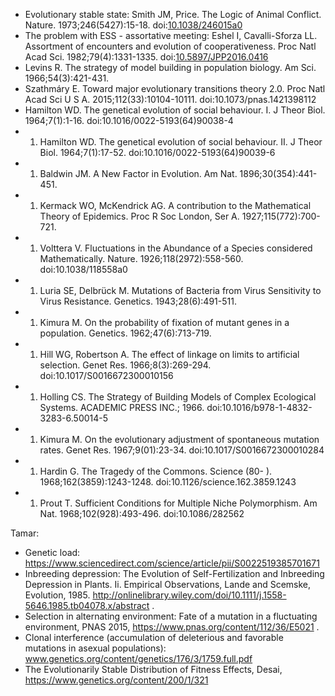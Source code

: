 - Evolutionary stable state: Smith JM, Price. The Logic of Animal Conflict. Nature. 1973;246(5427):15-18. doi:[10.1038/246015a0](https://doi.org/10.1038/246015a0)
- The problem with ESS - assortative meeting: Eshel I, Cavalli-Sforza LL. Assortment of encounters and evolution of cooperativeness. Proc Natl Acad Sci. 1982;79(4):1331-1335. doi:[10.5897/JPP2016.0416](http://doi.org/10.5897/JPP2016.0416)
- Levins R. The strategy of model building in population biology. Am Sci. 1966;54(3):421-431.
- Szathmáry E. Toward major evolutionary transitions theory 2.0. Proc Natl Acad Sci U S A. 2015;112(33):10104-10111. doi:10.1073/pnas.1421398112
- Hamilton WD. The genetical evolution of social behaviour. I. J Theor Biol. 1964;7(1):1-16. doi:10.1016/0022-5193(64)90038-4
- 1. Hamilton WD. The genetical evolution of social behaviour. II. J Theor Biol. 1964;7(1):17-52. doi:10.1016/0022-5193(64)90039-6
- 1. Baldwin JM. A New Factor in Evolution. Am Nat. 1896;30(354):441-451.
- 1. Kermack WO, McKendrick AG. A contribution to the Mathematical Theory of Epidemics. Proc R Soc London, Ser A. 1927;115(772):700-721.
- 1. Volttera V. Fluctuations in the Abundance of a Species considered Mathematically. Nature. 1926;118(2972):558-560. doi:10.1038/118558a0
- 1. Luria SE, Delbrück M. Mutations of Bacteria from Virus Sensitivity to Virus Resistance. Genetics. 1943;28(6):491-511.
- 1. Kimura M. On the probability of fixation of mutant genes in a population. Genetics. 1962;47(6):713-719.
- 1. Hill WG, Robertson A. The effect of linkage on limits to artificial selection. Genet Res. 1966;8(3):269-294. doi:10.1017/S0016672300010156
- 1. Holling CS. The Strategy of Building Models of Complex Ecological Systems. ACADEMIC PRESS INC.; 1966. doi:10.1016/b978-1-4832-3283-6.50014-5
- 1. Kimura M. On the evolutionary adjustment of spontaneous mutation rates. Genet Res. 1967;9(01):23-34. doi:10.1017/S0016672300010284
- 1. Hardin G. The Tragedy of the Commons. Science (80- ). 1968;162(3859):1243-1248. doi:10.1126/science.162.3859.1243
- 1. Prout T. Sufficient Conditions for Multiple Niche Polymorphism. Am Nat. 1968;102(928):493-496. doi:10.1086/282562

Tamar:
- Genetic load:
https://www.sciencedirect.com/science/article/pii/S0022519385701671
- Inbreeding depression: The Evolution of Self-Fertilization and Inbreeding
Depression in Plants. Ii. Empirical Observations, Lande and Scemske,
Evolution, 1985.
http://onlinelibrary.wiley.com/doi/10.1111/j.1558-5646.1985.tb04078.x/abstract .
- Selection in alternating environment: Fate of a mutation in a fluctuating
environment, PNAS 2015, https://www.pnas.org/content/112/36/E5021 .
- Clonal interference (accumulation of deleterious and favorable mutations
in asexual populations):
www.genetics.org/content/genetics/176/3/1759.full.pdf
- The Evolutionarily Stable Distribution of Fitness Effects, Desai,
https://www.genetics.org/content/200/1/321
